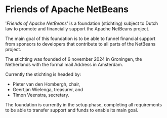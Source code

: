 # Friends of Apache NetBeans

'*Friends of Apache NetBeans*' is a foundation (stichting) subject to Dutch law to promote and financially support
the Apache NetBeans project. 

The main goal of this foundation is to be able to funnel financial support from sponsors to developers that contribute to
all parts of the NetBeans project.

The stichting was founded of 6 november 2024 in Groningen, the Netherlands with the formal mail Address in Amsterdam.

Currently the stichting is headed by:

* Pieter van den Hombergh, chair,
* Geertjan Wielenga, treasurer, and
* Timon Veenstra, secretary.


The foundation is currently in the setup phase, completing all requirements to be able to transfer support and funds to enable its main goal.


